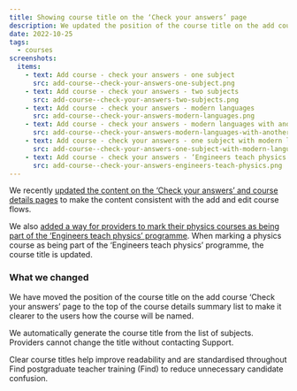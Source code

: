 ```yaml
---
title: Showing course title on the ‘Check your answers’ page
description: We updated the position of the course title on the add course ‘Check your answers’ page to make it clear to users how the course will be named
date: 2022-10-25
tags:
  - courses
screenshots:
  items:
    - text: Add course - check your answers - one subject
      src: add-course--check-your-answers-one-subject.png
    - text: Add course - check your answers - two subjects
      src: add-course--check-your-answers-two-subjects.png
    - text: Add course - check your answers - modern languages
      src: add-course--check-your-answers-modern-languages.png
    - text: Add course - check your answers - modern languages with another subject
      src: add-course--check-your-answers-modern-languages-with-another-subject.png
    - text: Add course - check your answers - one subject with modern languages
      src: add-course--check-your-answers-one-subject-with-modern-languages.png
    - text: Add course - check your answers - ‘Engineers teach physics’
      src: add-course--check-your-answers-engineers-teach-physics.png
---
```


We recently [updated the content on the ‘Check your answers’ and course details pages](/publish-teacher-training-courses/updating-the-check-your-answers-and-course-details-pages/) to make the content consistent with the add and edit course flows.

We also [added a way for providers to mark their physics courses as being part of the ‘Engineers teach physics’ programme](/publish-teacher-training-courses/adding-an-engineers-teach-physics-question-to-courses/). When marking a physics course as being part of the ‘Engineers teach physics’ programme, the course title is updated.

### What we changed

We have moved the position of the course title on the add course ‘Check your answers’ page to the top of the course details summary list to make it clearer to the users how the course will be named.

We automatically generate the course title from the list of subjects. Providers cannot change the title without contacting Support.

Clear course titles help improve readability and are standardised throughout Find postgraduate teacher training (Find) to reduce unnecessary candidate confusion.
